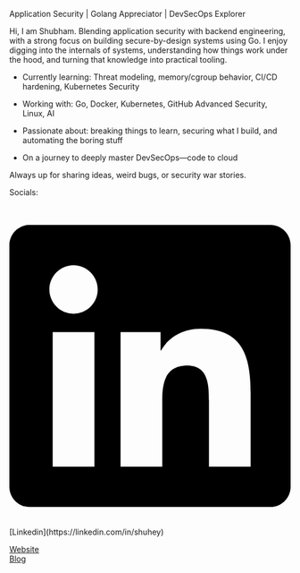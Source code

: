  Application Security |  Golang Appreciator |  DevSecOps Explorer

Hi, I am Shubham. Blending application security with backend engineering, with a strong focus on building secure-by-design systems using Go. I enjoy digging into the internals of systems, understanding how things work under the hood, and turning that knowledge into practical tooling.

- Currently learning: Threat modeling,  memory/cgroup behavior, CI/CD hardening, Kubernetes Security

- Working with: Go, Docker, Kubernetes, GitHub Advanced Security, Linux, AI

- Passionate about: breaking things to learn, securing what I build, and automating the boring stuff

- On a journey to deeply master DevSecOps—code to cloud

Always up for sharing ideas, weird bugs, or security war stories.

Socials:

<?xml version="1.0"?><svg viewBox="0 0 448 512" xmlns="http://www.w3.org/2000/svg"><path d="M416 32H31.9C14.3 32 0 46.5 0 64.3v383.4C0 465.5 14.3 480 31.9 480H416c17.6 0 32-14.5 32-32.3V64.3c0-17.8-14.4-32.3-32-32.3zM135.4 416H69V202.2h66.5V416zm-33.2-243c-21.3 0-38.5-17.3-38.5-38.5S80.9 96 102.2 96c21.2 0 38.5 17.3 38.5 38.5 0 21.3-17.2 38.5-38.5 38.5zm282.1 243h-66.4V312c0-24.8-.5-56.7-34.5-56.7-34.6 0-39.9 27-39.9 54.9V416h-66.4V202.2h63.7v29.2h.9c8.9-16.8 30.6-34.5 62.9-34.5 67.2 0 79.7 44.3 79.7 101.9V416z"/></svg> [Linkedin](https://linkedin.com/in/shuhey)   
[Website](https://securenimbus.cloud)    
[Blog](https://dev.to/shubham_choubey)       
